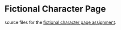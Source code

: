 # Fictional Character Page

source files for the  [fictional character page assignment](http://faculty.washington.edu/dlsinfo/infx598h/#/challenges/character).